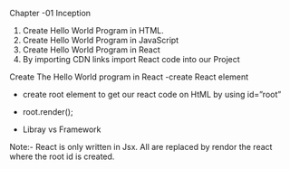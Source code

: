 Chapter -01 
Inception
1.	Create Hello World Program in HTML.
2.	Create Hello World Program in JavaScript
3.	Create Hello World Program in React
4.	By importing CDN links import React code into our Project

Create The Hello World program in React
-create React element
- create root element to get our react code on HtML by using id=”root”
- root.render();

- Libray vs Framework

Note:- React is only written in Jsx.
       All are replaced by rendor the react where the root id is created.




